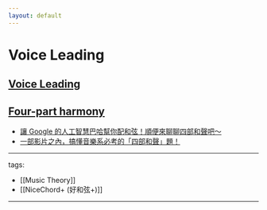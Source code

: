 ```yaml
---
layout: default
---
```


# Voice Leading

## [Voice Leading](https://en.wikipedia.org/wiki/Voice_leading)

## [Four-part harmony](https://en.wikipedia.org/wiki/Four-part_harmony)
* [讓 Google 的人工智慧巴哈幫你配和弦！順便來聊聊四部和聲吧～](https://www.youtube.com/watch?v=HgnIJFwcyBk)
* [一部影片之內，搞懂音樂系必考的「四部和聲」題！](https://www.youtube.com/watch?v=2RGGuH14BUc)


---
tags:
  - [[Music Theory]]
  - [[NiceChord+ (好和弦+)]]
  
---
